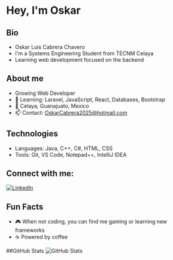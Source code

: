 
# Hey, I'm Oskar

## Bio
* Oskar Luis Cabrera Chavero
* I'm a Systems Engineering Student from TECNM Celaya
* Learning web development focused on the backend

## About me
* Growing Web Developer
* 🌱 Learning: Laravel, JavaScript, React, Databases, Bootstrap
* 📍 Celaya, Guanajuato, Mexico
* 📫 Contact: OskarCabrera2025@hotmail.com

## Technologies
* Languages: Java, C++, C#, HTML, CSS
* Tools: Git, VS Code, Notepad++, IntelliJ IDEA

## Connect with me:
[![LinkedIn](https://img.shields.io/badge/linkedin-%230077B5.svg?style=for-the-badge&logo=linkedin&logoColor=white)](https://www.linkedin.com/in/oskar-luis-cabrera-chavero-b8a464370/)

## Fun Facts
* 🎮 When not coding, you can find me gaming or learning new frameworks
* ☕ Powered by coffee 

##GitHub Stats
![GitHub Stats](https://github-readme-stats.vercel.app/api?username=Jokerkraft&theme=tokyonight&show_icons=true&hide_border=true&count_private=true)

